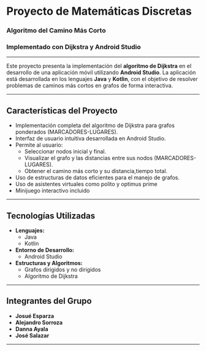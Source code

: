 # Proyecto de Matemáticas Discretas

### Algoritmo del Camino Más Corto 
### Implementado con Dijkstra y Android Studio
---

Este proyecto presenta la implementación del **algoritmo de Dijkstra** en el desarrollo de una aplicación móvil utilizando **Android Studio**. La aplicación está desarrollada en los lenguajes **Java** y **Kotlin**, con el objetivo de resolver problemas de caminos más cortos en grafos de forma interactiva.

---

## **Características del Proyecto**
- Implementación completa del algoritmo de Dijkstra para grafos ponderados (MARCADORES-LUGARES).
- Interfaz de usuario intuitiva desarrollada en Android Studio.
- Permite al usuario:
  - Seleccionar nodos inicial y final.
  - Visualizar el grafo y las distancias entre sus nodos (MARCADORES-LUGARES).
  - Obtener el camino más corto y su distancia,tiempo total.
- Uso de estructuras de datos eficientes para el manejo de grafos.
- Uso de asistentes virtuales como polito y optimus prime
- Minijuego interactivo incluido

---

## **Tecnologías Utilizadas**
- **Lenguajes:**
  - Java
  - Kotlin
- **Entorno de Desarrollo:**
  - Android Studio
- **Estructuras y Algoritmos:**
  - Grafos dirigidos y no dirigidos
  - Algoritmo de Dijkstra

---


## **Integrantes del Grupo**

- **Josué Esparza**
- **Alejandro Sorroza**
- **Danna Ayala**
- **José Salazar**

---


